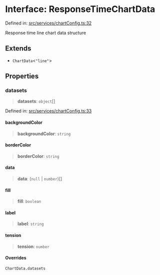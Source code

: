 # Interface: ResponseTimeChartData

Defined in: [src/services/chartConfig.ts:32](https://github.com/Nick2bad4u/Uptime-Watcher/blob/3cce0c3b352c8390536ca3c7399ece50a05faf18/src/services/chartConfig.ts#L32)

Response time line chart data structure

## Extends

- `ChartData`\<`"line"`\>

## Properties

### datasets

> **datasets**: `object`[]

Defined in: [src/services/chartConfig.ts:33](https://github.com/Nick2bad4u/Uptime-Watcher/blob/3cce0c3b352c8390536ca3c7399ece50a05faf18/src/services/chartConfig.ts#L33)

#### backgroundColor

> **backgroundColor**: `string`

#### borderColor

> **borderColor**: `string`

#### data

> **data**: (`null` \| `number`)[]

#### fill

> **fill**: `boolean`

#### label

> **label**: `string`

#### tension

> **tension**: `number`

#### Overrides

`ChartData.datasets`
